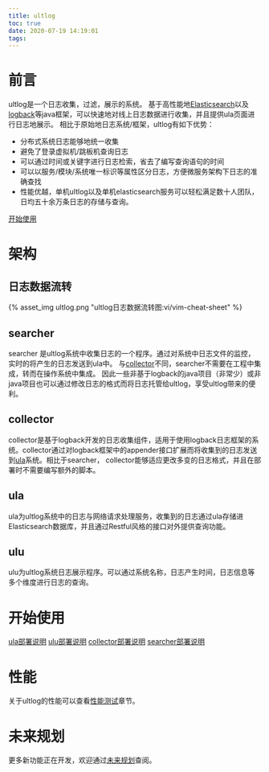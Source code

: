 ```yaml
---
title: ultlog
toc: true
date: 2020-07-19 14:19:01
tags:
---
```

# 前言
ultlog是一个日志收集，过滤，展示的系统。
基于高性能地[Elasticsearch](https://www.elastic.co/cn/cloud/?elektra=home&storm=sub1)以及[logback](https://github.com/qos-ch/logback)等java框架，可以快速地对线上日志数据进行收集，并且提供ula页面进行日志地展示。
相比于原始地日志系统/框架，ultlog有如下优势：
- 分布式系统日志能够地统一收集
- 避免了登录虚拟机/跳板机查询日志
- 可以通过时间或关键字进行日志检索，省去了编写查询语句的时间
- 可以以服务/模块/系统唯一标识等属性区分日志，方便微服务架构下日志的准确查找
- 性能优越，单机ultlog以及单机elasticsearch服务可以轻松满足数十人团队，日均五十余万条日志的存储与查询。


[开始使用](#开始使用)

# 架构
## 日志数据流转
{% asset_img ultlog.png "ultlog日志数据流转图:vi/vim-cheat-sheet" %}

## searcher

searcher 是ultlog系统中收集日志的一个程序。通过对系统中日志文件的监控，实时的将产生的日志发送到ula中。
与[collector](https://github.com/ultlog/collector)不同，searcher不需要在工程中集成，转而在操作系统中集成。
因此一些非基于logback的java项目（非常少）或非java项目也可以通过修改日志的格式而将日志托管给ultlog，享受ultlog带来的便利。
## collector
collector是基于logback开发的日志收集组件，适用于使用logback日志框架的系统。collector通过对logback框架中的appender接口扩展而将收集到的日志发送到[ula](#ula)系统。相比于searcher，
collector能够适应更改多变的日志格式，并且在部署时不需要编写额外的脚本。

## ula
ula为ultlog系统中的日志与网络请求处理服务，收集到的日志通过ula存储进Elasticsearch数据库，并且通过Restful风格的接口对外提供查询功能。

## ulu
ulu为ultlog系统日志展示程序。可以通过系统名称，日志产生时间，日志信息等多个维度进行日志的查询。

# 开始使用

[ula部署说明](/2020/07/26/系统说明/ula/ula/)
[ulu部署说明](/2020/07/26/系统说明/ulu/ulu/)
[collector部署说明](/2020/07/26/系统说明/collector/collector/)
[searcher部署说明](/2020/07/26/系统说明/searcher/searcher/)

# 性能
关于ultlog的性能可以查看[性能测试](/2020/07/29/系统说明/测试/benchmark/)章节。
# 未来规划
更多新功能正在开发，欢迎通过[未来规划](/2020/07/26/版本变更/feature/)查阅。
